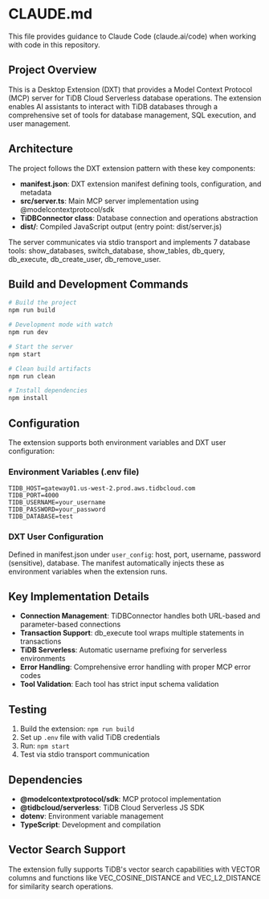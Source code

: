 # CLAUDE.md

This file provides guidance to Claude Code (claude.ai/code) when working with code in this repository.

## Project Overview

This is a Desktop Extension (DXT) that provides a Model Context Protocol (MCP) server for TiDB Cloud Serverless database operations. The extension enables AI assistants to interact with TiDB databases through a comprehensive set of tools for database management, SQL execution, and user management.

## Architecture

The project follows the DXT extension pattern with these key components:

- **manifest.json**: DXT extension manifest defining tools, configuration, and metadata
- **src/server.ts**: Main MCP server implementation using @modelcontextprotocol/sdk
- **TiDBConnector class**: Database connection and operations abstraction
- **dist/**: Compiled JavaScript output (entry point: dist/server.js)

The server communicates via stdio transport and implements 7 database tools: show_databases, switch_database, show_tables, db_query, db_execute, db_create_user, db_remove_user.

## Build and Development Commands

```bash
# Build the project
npm run build

# Development mode with watch
npm run dev

# Start the server
npm start

# Clean build artifacts
npm run clean

# Install dependencies
npm install
```

## Configuration

The extension supports both environment variables and DXT user configuration:

### Environment Variables (.env file)
```env
TIDB_HOST=gateway01.us-west-2.prod.aws.tidbcloud.com
TIDB_PORT=4000
TIDB_USERNAME=your_username
TIDB_PASSWORD=your_password
TIDB_DATABASE=test
```

### DXT User Configuration
Defined in manifest.json under `user_config`: host, port, username, password (sensitive), database. The manifest automatically injects these as environment variables when the extension runs.

## Key Implementation Details

- **Connection Management**: TiDBConnector handles both URL-based and parameter-based connections
- **Transaction Support**: db_execute tool wraps multiple statements in transactions
- **TiDB Serverless**: Automatic username prefixing for serverless environments
- **Error Handling**: Comprehensive error handling with proper MCP error codes
- **Tool Validation**: Each tool has strict input schema validation

## Testing

1. Build the extension: `npm run build`
2. Set up `.env` file with valid TiDB credentials
3. Run: `npm start`
4. Test via stdio transport communication

## Dependencies

- **@modelcontextprotocol/sdk**: MCP protocol implementation
- **@tidbcloud/serverless**: TiDB Cloud Serverless JS SDK
- **dotenv**: Environment variable management
- **TypeScript**: Development and compilation

## Vector Search Support

The extension fully supports TiDB's vector search capabilities with VECTOR columns and functions like VEC_COSINE_DISTANCE and VEC_L2_DISTANCE for similarity search operations.
